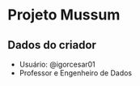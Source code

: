 # Projeto Mussum 

## Dados do criador
- Usuário: @igorcesar01
- Professor e Engenheiro de Dados
  




